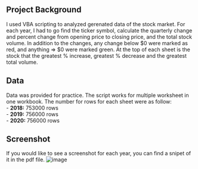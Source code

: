 ## Project Background
I used VBA scripting to analyzed gerenated data of the stock market. For each year, I had to go find the ticker symbol, calculate the quarterly change and percent change from opening price to closing price, and the total stock volume. In addition to the changes, any change below $0 were marked as red, and anything => $0 were marked green. At the top of each sheet is the stock that the greatest % increase, greatest % decrease and the greatest total volume. 

## Data 
Data was provided for practice. The script works for multiple worksheet in one workbook. The number for rows for each sheet were as follow:
<br>- <b>2018:</b> 753000 rows
<br>- <b>2019:</b> 756000 rows
<br>- <b>2020:</b> 756000 rows


## Screenshot 
If you would like to see a screenshot for each year, you can find a snipet of it in the pdf file. 
![image](https://github.com/Dav5T/VBA-Stocks/assets/130593953/16b29011-7e4b-40bb-8423-a3521dfa9ba1)
